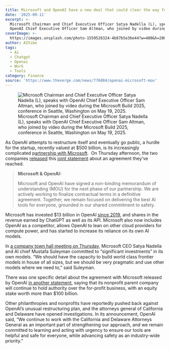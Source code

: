```yaml
---
title: Microsoft and OpenAI have a new deal that could clear the way for an IPO
date: '2025-09-11'
excerpt: >-
  Microsoft Chairman and Chief Executive Officer Satya Nadella (L), speaks with
  OpenAI Chief Executive Officer Sam Altman, who joined by video during th...
coverImage: >-
  https://images.unsplash.com/photo-1559526324-4b87b5e36e44?w=400&h=200&fit=crop&auto=format
author: AIVibe
tags:
  - Ai
  - Chatgpt
  - Openai
  - Work
  - Tools
category: Finance
source: 'https://www.theverge.com/news/776884/openai-microsoft-mou'
---
```


											

						
<figure>

<img alt="Microsoft Chairman and Chief Executive Officer Satya Nadella (L), speaks with OpenAI Chief Executive Officer Sam Altman, who joined by video during the Microsoft Build 2025, conference in Seattle, Washington on May 19, 2025." data-caption="Microsoft Chairman and Chief Executive Officer Satya Nadella (L), speaks with OpenAI Chief Executive Officer Sam Altman, who joined by video during the Microsoft Build 2025, conference in Seattle, Washington on May 19, 2025." data-portal-copyright="" data-has-syndication-rights="1" src="https://platform.theverge.com/wp-content/uploads/sites/2/2025/09/gettyimages-2215434051.jpg?quality=90&#038;strip=all&#038;crop=0,0,100,100" />
	<figcaption>
	Microsoft Chairman and Chief Executive Officer Satya Nadella (L), speaks with OpenAI Chief Executive Officer Sam Altman, who joined by video during the Microsoft Build 2025, conference in Seattle, Washington on May 19, 2025.	</figcaption>
</figure>
<p class="has-text-align-none">As OpenAI attempts to restructure itself and eventually go public, a hurdle for the startup, recently valued at $500 billion, is its increasingly complicated p<a href="https://www.theverge.com/notepad-microsoft-newsletter/688964/microsoft-openai-relationship-notepad">artnership with Microsoft</a>.&nbsp; On Thursday afternoon, the two companies <a href="https://openai.com/index/joint-statement-from-openai-and-microsoft/">released</a> this <a href="https://blogs.microsoft.com/blog/2025/09/11/a-joint-statement-from-microsoft-and-openai/">joint statement</a> about an agreement they’ve reached.</p>

<blockquote class="wp-block-quote is-layout-flow wp-block-quote-is-layout-flow">
<p class="has-text-align-none"><strong>Microsoft &amp; OpenAI:</strong></p>



<p class="has-text-align-none">Microsoft and OpenAI have signed a non-binding memorandum of understanding (MOU) for the next phase of our partnership. We are actively working to finalize contractual terms in a definitive agreement. Together, we remain focused on delivering the best AI tools for everyone, grounded in our shared commitment to safety.</p>
</blockquote>

<p class="has-text-align-none">Microsoft has invested $13 billion in OpenAI <a href="https://www.theverge.com/2019/7/22/20703578/microsoft-openai-investment-partnership-1-billion-azure-artificial-general-intelligence-agi">since 2019</a>, and shares in the revenue earned by ChatGPT as well as its API. Microsoft also now includes OpenAI as a competitor, allows OpenAI to lean on other cloud providers for compute power, and has started to increase its reliance on its own AI models. </p>

<p class="has-text-align-none">In <a href="https://www.theverge.com/report/776853/microsoft-ai-training-capacity-investments-in-house-models">a company town hall meeting on Thursday</a>, Microsoft CEO Satya Nadella and AI chief Mustafa Suleyman committed to “significant investments” in its own models. “We should have the capacity to build world class frontier models in house of all sizes, but we should be very pragmatic and use other models where we need to,” said Suleyman.</p>

<p class="has-text-align-none">There was one specific detail about the agreement with Microsoft released by OpenAI <a href="https://openai.com/index/evolving-our-structure/">in another stateme</a><a href="https://openai.com/index/statement-on-openai-nonprofit-and-pbc/">n</a><a href="https://openai.com/index/evolving-our-structure/">t</a>, saying that its nonprofit parent company will continue to hold authority over the for-profit business, with an equity stake worth more than $100 billion.&nbsp;</p>

<p class="has-text-align-none">Other philanthropies and nonprofits have reportedly pushed back against OpenAI’s unusual restructuring plan, and the attorneys general of California and Delaware have opened investigations. In its announcement, OpenAI said, “We continue to work with the California and Delaware Attorneys General as an important part of strengthening our approach, and we remain committed to learning and acting with urgency to ensure our tools are helpful and safe for everyone, while advancing safety as an industry-wide priority.”</p>
						
									
